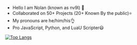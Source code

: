 - Hello I am Nolan (known as nv9l) 👋
- Collaborated on 50+ Projects (20+ Known By the public)⭐
- My pronouns are he/him/his👌
- Pro JavaScript, Python, and LuaU Scripter😃

[![Top Langs](https://github-readme-stats.vercel.app/api/top-langs/?username=nv9l)]()
